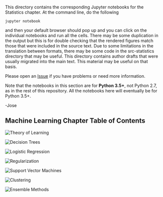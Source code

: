 This directory contains the corresponding Jupyter notebooks
for the Statistics chapter. At the command line, do the following

    jupyter notebook

and then your default browser should pop up and you can click on
the individual notebooks and run all the cells. There may be some
duplication in the output but this is for double checking that the
rendered figures match those that were included in the source text.
Due to some limitations in the translation between formats, there may
be some code in the src-statistics directory that may be useful. This
directory contains author drafts that were usually migrated into the
main text. This material may be useful on that basis.

Please open an [Issue](https://github.com/unpingco/Python-for-Probability-Statistics-and-Machine-Learning/issues)
if you have problems or need more information.

Note that the notebooks in this section are for  **Python 3.5+**, not Python 2.7,
as in the rest of this repository. All the notebooks
here will eventually be for Python 3.5+.

-Jose

Machine Learning Chapter Table of Contents
-------------------------------------------

![Theory of Learning](./learning_theory.ipynb)

![Decision Trees](./decision_trees.ipynb)

![Logistic Regression](./logreg.ipynb)

![Regularization](./regularization.ipynb)

![Support Vector Machines](./svm.ipynb)

![Clustering](./clustering.ipynb)

![Ensemble Methods](./ensemble.ipynb)

